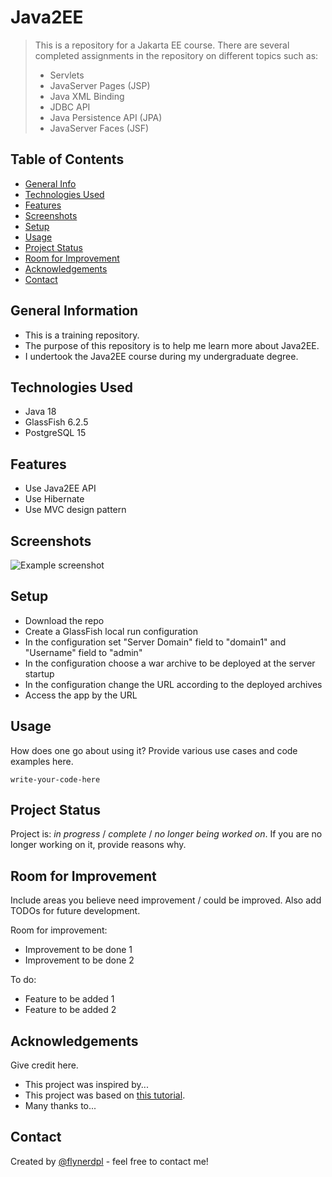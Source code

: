 # Java2EE
> This is a repository for a Jakarta EE course. There are several completed assignments in the repository on different topics such as:
> * Servlets
> * JavaServer Pages (JSP)
> * Java XML Binding
> * JDBC API
> * Java Persistence API (JPA)
> * JavaServer Faces (JSF)
<!-- > Live demo [_here_](https://www.example.com).  If you have the project hosted somewhere, include the link here. -->

## Table of Contents
* [General Info](#general-information)
* [Technologies Used](#technologies-used)
* [Features](#features)
* [Screenshots](#screenshots)
* [Setup](#setup)
* [Usage](#usage)
* [Project Status](#project-status)
* [Room for Improvement](#room-for-improvement)
* [Acknowledgements](#acknowledgements)
* [Contact](#contact)
<!-- * [License](#license) -->


## General Information
- This is a training repository.
- The purpose of this repository is to help me learn more about Java2EE.
- I undertook the Java2EE course during my undergraduate degree.
<!-- You don't have to answer all the questions - just the ones relevant to your project. -->


## Technologies Used
- Java 18
- GlassFish 6.2.5
- PostgreSQL 15


## Features
- Use Java2EE API
- Use Hibernate
- Use MVC design pattern


## Screenshots
![Example screenshot](./img/screenshot.png)
<!-- If you have screenshots you'd like to share, include them here. -->


## Setup
* Download the repo
* Create a GlassFish local run configuration
* In the configuration set "Server Domain" field to "domain1" and "Username" field to "admin"
* In the configuration choose a war archive to be deployed at the server startup
* In the configuration change the URL according to the deployed archives
* Access the app by the URL


## Usage
How does one go about using it?
Provide various use cases and code examples here.

`write-your-code-here`


## Project Status
Project is: _in progress_ / _complete_ / _no longer being worked on_. If you are no longer working on it, provide reasons why.


## Room for Improvement
Include areas you believe need improvement / could be improved. Also add TODOs for future development.

Room for improvement:
- Improvement to be done 1
- Improvement to be done 2

To do:
- Feature to be added 1
- Feature to be added 2


## Acknowledgements
Give credit here.
- This project was inspired by...
- This project was based on [this tutorial](https://www.example.com).
- Many thanks to...


## Contact
Created by [@flynerdpl](https://www.flynerd.pl/) - feel free to contact me!


<!-- Optional -->
<!-- ## License -->
<!-- This project is open source and available under the [... License](). -->

<!-- You don't have to include all sections - just the one's relevant to your project -->

